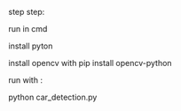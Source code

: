 step step:

run in cmd

install pyton


install opencv with 
pip install opencv-python

run with :

python car_detection.py

